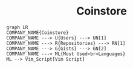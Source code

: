 <h1 align="center">Coinstore</h1>

```mermaid
graph LR
COMPANY_NAME{Coinstore}
COMPANY_NAME ---> U{Users} ---> UN[1]
COMPANY_NAME ---> R{Repositories} ---> RN[1]
COMPANY_NAME ---> G{Gists} ---> GN[2]
COMPANY_NAME ---> ML{Most Used<br>Languages}
ML --> Vim_Script[Vim Script]
```

